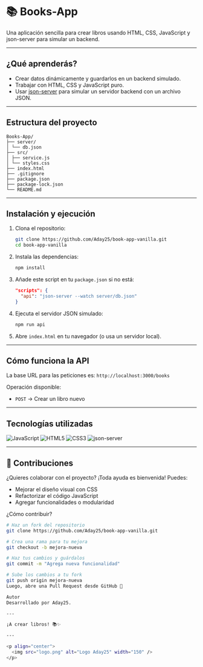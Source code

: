 # 📚 Books-App

Una aplicación sencilla para crear libros usando HTML, CSS, JavaScript y json-server para simular un backend.

---

## ¿Qué aprenderás?

- Crear datos dinámicamente y guardarlos en un backend simulado.
- Trabajar con HTML, CSS y JavaScript puro.
- Usar [json-server](https://github.com/typicode/json-server) para simular un servidor backend con un archivo JSON.

---

## Estructura del proyecto

```
Books-App/
├── server/
│ └── db.json
├── src/
│ ├── service.js
│ └── styles.css
├── index.html
├── .gitignore
├── package.json
├── package-lock.json
└── README.md
```

---

## Instalación y ejecución

1. Clona el repositorio:
    ```bash
    git clone https://github.com/Aday25/book-app-vanilla.git
    cd book-app-vanilla
    ```

2. Instala las dependencias:
    ```bash
    npm install
    ```

3. Añade este script en tu `package.json` si no está:
    ```json
    "scripts": {
      "api": "json-server --watch server/db.json"
    }
    ```

4. Ejecuta el servidor JSON simulado:
    ```bash
    npm run api
    ```

5. Abre `index.html` en tu navegador (o usa un servidor local).

---

## Cómo funciona la API

La base URL para las peticiones es: `http://localhost:3000/books`

Operación disponible:

- `POST` → Crear un libro nuevo

---

## Tecnologías utilizadas

<p>
  <img src="https://img.shields.io/badge/JavaScript-F7DF1E?style=for-the-badge&logo=javascript&logoColor=black" alt="JavaScript" />
  <img src="https://img.shields.io/badge/HTML5-E34F26?style=for-the-badge&logo=html5&logoColor=white" alt="HTML5" />
  <img src="https://img.shields.io/badge/CSS3-1572B6?style=for-the-badge&logo=css3&logoColor=white" alt="CSS3" />
  <img src="https://img.shields.io/badge/json--server-000000?style=for-the-badge&logo=json&logoColor=white" alt="json-server" />
</p>

---

## 🤝 Contribuciones

¿Quieres colaborar con el proyecto? ¡Toda ayuda es bienvenida! Puedes:

- Mejorar el diseño visual con CSS
- Refactorizar el código JavaScript
- Agregar funcionalidades o modularidad

¿Cómo contribuir?

```bash
# Haz un fork del repositorio
git clone https://github.com/Aday25/book-app-vanilla.git

# Crea una rama para tu mejora
git checkout -b mejora-nueva

# Haz tus cambios y guárdalos
git commit -m "Agrega nueva funcionalidad"

# Sube los cambios a tu fork
git push origin mejora-nueva
Luego, abre una Pull Request desde GitHub 🚀

Autor
Desarrollado por Aday25.

---

¡A crear libros! 📚✨

---

<p align="center">
  <img src="logo.png" alt="Logo Aday25" width="150" />
</p>
